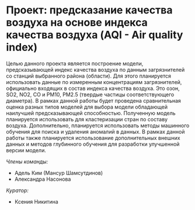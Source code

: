 # Проект: предсказание качества воздуха на основе индекса качества воздуха (AQI - Air quality index)

Целью данного проекта является построение модели, предсказывающей индекс качества воздуха по данным загрязнителей со станций выбранного района (области). Для этого планируется использовать данные по измеренным концентрациям загрязнителей, официально входящих в состав индекса качества воздуха. Это озон, SO2, NO2, CO и PM10, PM2.5 (твердые частицы соответствующего диаметра). В рамках данной работы будет проведена сравнительная оценка разных типов моделей для выбора модели обладающей наилучшей предсказывающей способностью. Полученную модель планируется использовать для кластеризации стран по составу воздуха. Дополнительно, планируется использовать методы машинного обучения для поиска и удаления аномалий в данных. В рамках данной работы также планируется  использование дополнительных внешних данных и методов глубинного обучения для разработки улучшенной версии модели. 

*Члены команды:*

- Адель Ким (Мансур Шамсутдинов)
- Александра Насонова

*Куратор:*
- Ксения Никитина
